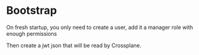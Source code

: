 # Bootstrap

On fresh startup, you only need to create a user, add it a manager role with enough permissions

Then create a jwt json that will be read by Crossplane.
